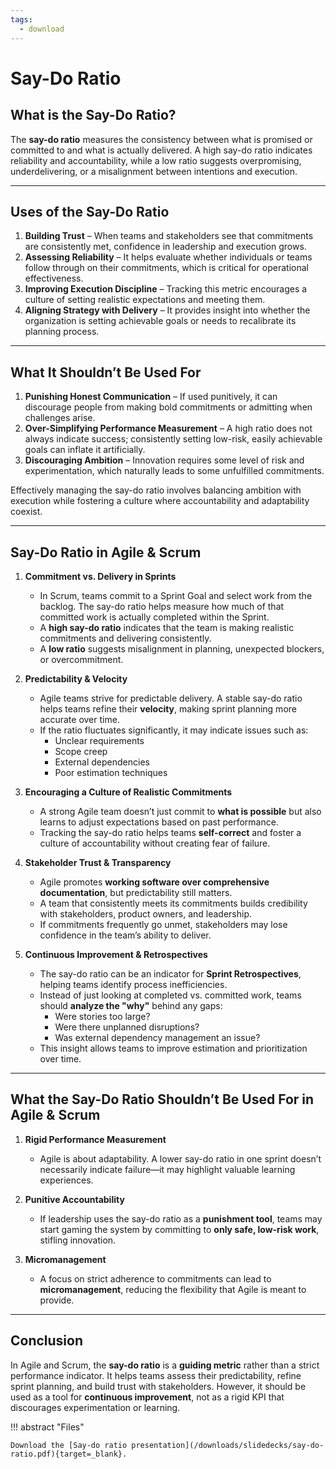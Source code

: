 ```yaml
---
tags:
  - download
---
```


# Say-Do Ratio

## **What is the Say-Do Ratio?**

The **say-do ratio** measures the consistency between what is promised or committed to and what is actually delivered. A high say-do ratio indicates reliability and accountability, while a low ratio suggests overpromising, underdelivering, or a misalignment between intentions and execution.

---

## **Uses of the Say-Do Ratio**

1. **Building Trust** – When teams and stakeholders see that commitments are consistently met, confidence in leadership and execution grows.
2. **Assessing Reliability** – It helps evaluate whether individuals or teams follow through on their commitments, which is critical for operational effectiveness.
3. **Improving Execution Discipline** – Tracking this metric encourages a culture of setting realistic expectations and meeting them.
4. **Aligning Strategy with Delivery** – It provides insight into whether the organization is setting achievable goals or needs to recalibrate its planning process.

---

## **What It Shouldn’t Be Used For**

1. **Punishing Honest Communication** – If used punitively, it can discourage people from making bold commitments or admitting when challenges arise.
2. **Over-Simplifying Performance Measurement** – A high ratio does not always indicate success; consistently setting low-risk, easily achievable goals can inflate it artificially.
3. **Discouraging Ambition** – Innovation requires some level of risk and experimentation, which naturally leads to some unfulfilled commitments.

Effectively managing the say-do ratio involves balancing ambition with execution while fostering a culture where accountability and adaptability coexist.

---

## **Say-Do Ratio in Agile & Scrum**

1. **Commitment vs. Delivery in Sprints**

   - In Scrum, teams commit to a Sprint Goal and select work from the backlog. The say-do ratio helps measure how much of that committed work is actually completed within the Sprint.
   - A **high say-do ratio** indicates that the team is making realistic commitments and delivering consistently.
   - A **low ratio** suggests misalignment in planning, unexpected blockers, or overcommitment.

2. **Predictability & Velocity**

   - Agile teams strive for predictable delivery. A stable say-do ratio helps teams refine their **velocity**, making sprint planning more accurate over time.
   - If the ratio fluctuates significantly, it may indicate issues such as:
     - Unclear requirements
     - Scope creep
     - External dependencies
     - Poor estimation techniques

3. **Encouraging a Culture of Realistic Commitments**

   - A strong Agile team doesn’t just commit to **what is possible** but also learns to adjust expectations based on past performance.
   - Tracking the say-do ratio helps teams **self-correct** and foster a culture of accountability without creating fear of failure.

4. **Stakeholder Trust & Transparency**

   - Agile promotes **working software over comprehensive documentation**, but predictability still matters.
   - A team that consistently meets its commitments builds credibility with stakeholders, product owners, and leadership.
   - If commitments frequently go unmet, stakeholders may lose confidence in the team’s ability to deliver.

5. **Continuous Improvement & Retrospectives**
   - The say-do ratio can be an indicator for **Sprint Retrospectives**, helping teams identify process inefficiencies.
   - Instead of just looking at completed vs. committed work, teams should **analyze the "why"** behind any gaps:
     - Were stories too large?
     - Were there unplanned disruptions?
     - Was external dependency management an issue?
   - This insight allows teams to improve estimation and prioritization over time.

---

## **What the Say-Do Ratio Shouldn’t Be Used For in Agile & Scrum**

1. **Rigid Performance Measurement**

   - Agile is about adaptability. A lower say-do ratio in one sprint doesn’t necessarily indicate failure—it may highlight valuable learning experiences.

2. **Punitive Accountability**

   - If leadership uses the say-do ratio as a **punishment tool**, teams may start gaming the system by committing to **only safe, low-risk work**, stifling innovation.

3. **Micromanagement**
   - A focus on strict adherence to commitments can lead to **micromanagement**, reducing the flexibility that Agile is meant to provide.

---

## **Conclusion**

In Agile and Scrum, the **say-do ratio** is a **guiding metric** rather than a strict performance indicator. It helps teams assess their predictability, refine sprint planning, and build trust with stakeholders. However, it should be used as a tool for **continuous improvement**, not as a rigid KPI that discourages experimentation or learning.

!!! abstract "Files"

    Download the [Say-do ratio presentation](/downloads/slidedecks/say-do-ratio.pdf){target=_blank}.
